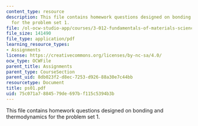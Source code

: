 ```yaml
---
content_type: resource
description: This file contains homework questions designed on bonding and thermodynamics
  for the problem set 1.
file: /ol-ocw-studio-app/courses/3-012-fundamentals-of-materials-science-fall-2005/75c071a7884579de697bf115c5394b3b_ps01.pdf
file_size: 141490
file_type: application/pdf
learning_resource_types:
- Assignments
license: https://creativecommons.org/licenses/by-nc-sa/4.0/
ocw_type: OCWFile
parent_title: Assignments
parent_type: CourseSection
parent_uid: 8db023f2-d8ec-7253-d926-88a30e7c44bb
resourcetype: Document
title: ps01.pdf
uid: 75c071a7-8845-79de-697b-f115c5394b3b
---
```

This file contains homework questions designed on bonding and thermodynamics for the problem set 1.